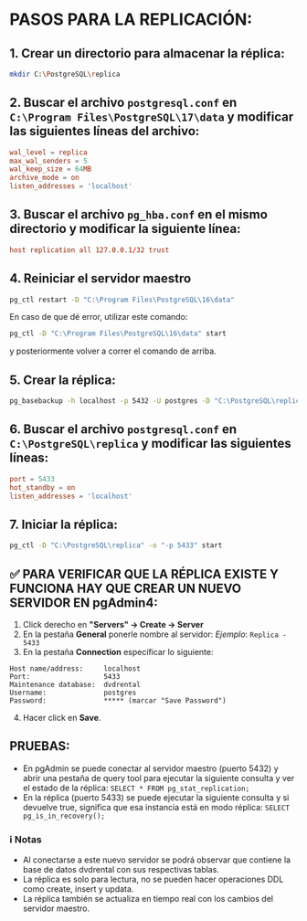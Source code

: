 # PASOS PARA LA REPLICACIÓN:

## 1. Crear un directorio para almacenar la réplica:
```bash
mkdir C:\PostgreSQL\replica
```

## 2. Buscar el archivo `postgresql.conf` en `C:\Program Files\PostgreSQL\17\data` y modificar las siguientes líneas del archivo:
```conf
wal_level = replica
max_wal_senders = 5
wal_keep_size = 64MB
archive_mode = on
listen_addresses = 'localhost'
```

## 3. Buscar el archivo `pg_hba.conf` en el mismo directorio y modificar la siguiente línea:
```conf
host replication all 127.0.0.1/32 trust
```

## 4. Reiniciar el servidor maestro
```bash
pg_ctl restart -D "C:\Program Files\PostgreSQL\16\data"
```
En caso de que dé error, utilizar este comando:
```bash
pg_ctl -D "C:\Program Files\PostgreSQL\16\data" start
```
y posteriormente volver a correr el comando de arriba.

## 5. Crear la réplica:
```bash
pg_basebackup -h localhost -p 5432 -U postgres -D "C:\PostgreSQL\replica" -Fp -Xs -P -R
```

## 6. Buscar el archivo `postgresql.conf` en `C:\PostgreSQL\replica` y modificar las siguientes líneas:
```conf
port = 5433
hot_standby = on
listen_addresses = 'localhost'
```

## 7. Iniciar la réplica:
```bash
pg_ctl -D "C:\PostgreSQL\replica" -o "-p 5433" start
```

## ✅ PARA VERIFICAR QUE LA RÉPLICA EXISTE Y FUNCIONA HAY QUE CREAR UN NUEVO SERVIDOR EN pgAdmin4:
1. Click derecho en **"Servers" -> Create -> Server**
2. En la pestaña **General** ponerle nombre al servidor: _Ejemplo_: `Replica - 5433`
3. En la pestaña **Connection** específicar lo siguiente:
```
Host name/address:     localhost  
Port:                  5433  
Maintenance database:  dvdrental  
Username:              postgres  
Password:              ***** (marcar "Save Password")  
```
4. Hacer click en **Save**.

## PRUEBAS:
- En pgAdmin se puede conectar al servidor maestro (puerto 5432) y abrir una pestaña de query tool para ejecutar la siguiente consulta y ver el estado de la réplica: `SELECT * FROM pg_stat_replication;`
- En la réplica (puerto 5433) se puede ejecutar la siguiente consulta y si devuelve true, significa que esa instancia está en modo réplica: `SELECT pg_is_in_recovery();
`

### ℹ️ Notas
- Al conectarse a este nuevo servidor se podrá observar que contiene la base de datos dvdrental con sus respectivas tablas.
- La réplica es solo para lectura, no se pueden hacer operaciones DDL como create, insert y updata.
- La réplica también se actualiza en tiempo real con los cambios del servidor maestro.
